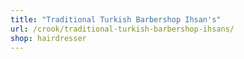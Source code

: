 ```yaml
---
title: "Traditional Turkish Barbershop Ihsan's"
url: /crook/traditional-turkish-barbershop-ihsans/
shop: hairdresser
---
```

